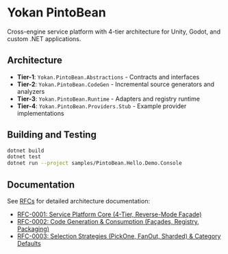 # Yokan PintoBean

Cross-engine service platform with 4-tier architecture for Unity, Godot, and custom .NET applications.

## Architecture

- **Tier-1**: `Yokan.PintoBean.Abstractions` - Contracts and interfaces
- **Tier-2**: `Yokan.PintoBean.CodeGen` - Incremental source generators and analyzers  
- **Tier-3**: `Yokan.PintoBean.Runtime` - Adapters and registry runtime
- **Tier-4**: `Yokan.PintoBean.Providers.Stub` - Example provider implementations

## Building and Testing

```bash
dotnet build
dotnet test
dotnet run --project samples/PintoBean.Hello.Demo.Console
```

## Documentation

See [RFCs](docs/rfcs/) for detailed architecture documentation:

- [RFC-0001: Service Platform Core (4-Tier, Reverse-Mode Façade)](docs/rfcs/rfc-0001-service-platform-core.md)
- [RFC-0002: Code Generation & Consumption (Façades, Registry, Packaging)](docs/rfcs/rfc-0002-codegen-and-consumption.md)
- [RFC-0003: Selection Strategies (PickOne, FanOut, Sharded) & Category Defaults](docs/rfcs/rfc-0003-selection-strategies.md)